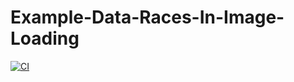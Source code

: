 # Example-Data-Races-In-Image-Loading

[![CI](https://github.com/rozeridilar/Example-App-Data-Races-iOS/actions/workflows/swift.yml/badge.svg?branch=main)](https://github.com/rozeridilar/Example-App-Data-Races-iOS/actions/workflows/swift.yml)
